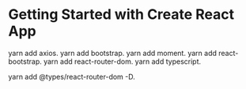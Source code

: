 # Getting Started with Create React App

yarn add axios.
yarn add bootstrap.
yarn add moment.
yarn add react-bootstrap.
yarn add react-router-dom.
yarn add typescript.

yarn add @types/react-router-dom -D.
